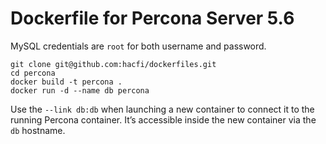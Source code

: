 # Dockerfile for Percona Server 5.6

MySQL credentials are `root` for both username and password.

```
git clone git@github.com:hacfi/dockerfiles.git
cd percona
docker build -t percona .
docker run -d --name db percona
```

Use the `--link db:db` when launching a new container to connect it to the running Percona container. It’s accessible inside the new container via the `db` hostname.